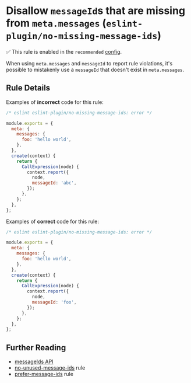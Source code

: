 # Disallow `messageId`s that are missing from `meta.messages` (`eslint-plugin/no-missing-message-ids`)

✅ This rule is enabled in the `recommended` [config](https://github.com/eslint-community/eslint-plugin-eslint-plugin/blob/main/README.md#presets).

<!-- end rule header -->

When using `meta.messages` and `messageId` to report rule violations, it's possible to mistakenly use a `messageId` that doesn't exist in `meta.messages`.

## Rule Details

Examples of **incorrect** code for this rule:

```js
/* eslint eslint-plugin/no-missing-message-ids: error */

module.exports = {
  meta: {
    messages: {
      foo: 'hello world',
    },
  },
  create(context) {
    return {
      CallExpression(node) {
        context.report({
          node,
          messageId: 'abc',
        });
      },
    };
  },
};
```

Examples of **correct** code for this rule:

```js
/* eslint eslint-plugin/no-missing-message-ids: error */

module.exports = {
  meta: {
    messages: {
      foo: 'hello world',
    },
  },
  create(context) {
    return {
      CallExpression(node) {
        context.report({
          node,
          messageId: 'foo',
        });
      },
    };
  },
};
```

## Further Reading

* [messageIds API](https://eslint.org/docs/developer-guide/working-with-rules#messageids)
* [no-unused-message-ids](./no-unused-message-ids.md) rule
* [prefer-message-ids](./prefer-message-ids.md) rule

